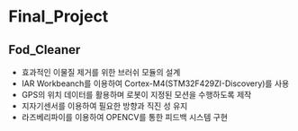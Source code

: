 # Final_Project
## Fod_Cleaner

  - 효과적인 이물질 제거를 위한 브러쉬 모듈의 설계
  - IAR Workbeanch를 이용하여 Cortex-M4(STM32F429ZI-Discovery)를 사용
  - GPS의 위치 데이터를 활용하며 로봇이 지정된 모션을 수행하도록 제작
  - 지자기센서를 이용하여 필요한 방향과 직진 성 유지
  - 라즈베리파이를 이용하여 OPENCV를 통한 피드백 시스템 구현 
